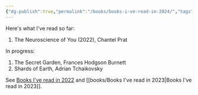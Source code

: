 ```yaml
---
{"dg-publish":true,"permalink":"/books/books-i-ve-read-in-2024/","tags":["reading"],"noteIcon":"","created":"2024-02-08"}
---
```


Here's what I've read so far:
1. The Neuroscience of You (2022), Chantel Prat

In progress:
1. The Secret Garden, Frances Hodgson Burnett
2. Shards of Earth, Adrian Tchaikovsky

See [Books I've read in 2022](books/Books%20I've%20read%20in%202022.md) and [[books/Books I've read in 2023\|Books I've read in 2023]].


